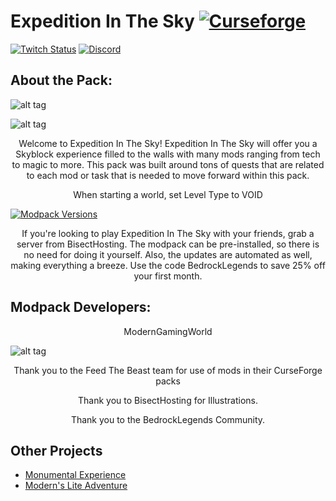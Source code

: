 # Expedition In The Sky [![Curseforge][curseImg]][curseLink]

[![Twitch Status](https://img.shields.io/twitch/status/ModernGamingWorld?label=ModernGamingWorld&style=social)](https://www.twitch.tv/moderngamingworld) [![Discord][discordimg]][discordlink]

[discordImg]: https://img.shields.io/discord/808837174387671090?color=7289DA&label=Discord&style=flat-square

[discordLink]: https://discord.gg/CTbZwZnFpZ

[curseImg]: http://cf.way2muchnoise.eu/325071.svg

[curseLink]: https://www.curseforge.com/minecraft/modpacks/expedition-in-the-sky

## About the Pack:
![alt tag](https://www.bisecthosting.com/images/CF/ES/BH_ES_Header.png)

![alt tag](https://www.bisecthosting.com/images/CF/ES/BH_ES_Insiders.png)


<p align="center">
   Welcome to Expedition In The Sky! Expedition In The Sky will offer you a Skyblock experience filled to the walls with many mods ranging from tech to magic to more. This pack was built around tons of quests that are related to each mod or task that is needed to move forward within this pack.
</p>

<p align="center">
    When starting a world, set Level Type to VOID
</p>

  <a href="https://bisecthosting.com/bedrocklegends">
    <img alt="Modpack Versions" src="https://www.bisecthosting.com/images/CF/ES/BH_ES_PromoCard.png">
  </a>
  
  <p align="center">
If you're looking to play Expedition In The Sky with your friends, grab a server from BisectHosting. The modpack can be pre-installed, so there is no need for doing it yourself. Also, the updates are automated as well, making everything a breeze. Use the code BedrockLegends to save 25% off your first month.
</p>

## Modpack Developers:

<p align="center">
   ModernGamingWorld
</p>

![alt tag](https://www.bisecthosting.com/images/CF/ES/BH_ES_Credits.png)

<p align="center">
   Thank you to the Feed The Beast team for use of mods in their CurseForge packs
</p>

<p align="center">
   Thank you to BisectHosting for Illustrations.
</p>

<p align="center">
   Thank you to the BedrockLegends Community.
</p>


## Other Projects
- [Monumental Experience](https://www.curseforge.com/minecraft/modpacks/monumental-experience)
- [Modern's Lite Adventure](https://www.curseforge.com/minecraft/modpacks/moderns-lite-adventure)
